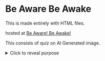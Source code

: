 # Be Aware Be Awake 

This is made entirely with HTML files. 

hosted at [Be Aware! Be Awake!](https://be-awake.vercel.app)

This consists of quiz on AI Generated image. 

<details>
  <summary>Click to reveal purpose</summary>

  This was made as a joke for april fools day. 

</details>




